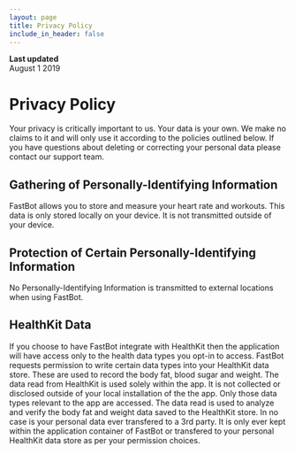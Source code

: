 ```yaml
---
layout: page
title: Privacy Policy
include_in_header: false
---
```


**Last updated**  
August 1 2019

# Privacy Policy
Your privacy is critically important to us. Your data is your own. We make no claims to it and will only use it according to the policies outlined below.
If you have questions about deleting or correcting your personal data please contact our support team.
    
## Gathering of Personally-Identifying Information
FastBot allows you to store and measure your heart rate and workouts. This data is only stored locally on your device. It is not transmitted outside of your device.
    
## Protection of Certain Personally-Identifying Information
No Personally-Identifying Information is transmitted to external locations when using FastBot.
    
## HealthKit Data
If you choose to have FastBot integrate with HealthKit then the application will have access only to the health data types you opt-in to access. FastBot requests permission to write certain data types into your HealthKit data store. These are used to record the body fat, blood sugar and weight. The data read from HealthKit is used solely within the app. It is not collected or disclosed outside of your local installation of the the app. Only those data types relevant to the app are accessed. The data read is used to analyze and verify the body fat and weight data saved to the HealthKit store. In no case is your personal data ever transfered to a 3rd party. It is only ever kept within the application container of FastBot or transfered to your personal HealthKit data store as per your permission choices.
